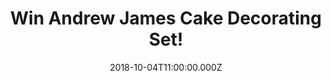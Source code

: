 ---
campaign-uuid: "c-d7942a0a-17b9-482a-a579-8542d22a6a0c"
type: "Competition"
category: "Gifts"
date: "2018-10-04T11:00:00.000Z"
end-date: "2018-11-04T23:59:00.000Z"
disable-form: false
is_promoted: false
has_entry_page: true
title: "Win Andrew James Cake Decorating Set!"
competition-description: "<p>Who doesn’t love cakes? They are perfect for any occasion\
  \ or celebration! Get ready to create beautifully decorated cakes and bakes with\
  \ the Andrew James Professional Cake Decorating Set.</p>\r\n<p>Get your inner chef\
  \ side and click below for a chance to win!</p>"
hero-header: "Win Andrew James Cake Decorating Set!"
terms-confirmation: "N/A"
banner-img: "https://assets.expresslyapp.com/asset-5cd5bd1d-3517-4fe3-b798-64c075542819.jpg"
logo-left-href: "http://club.expressly.io"
logo-left-image: "https://assets.expresslyapp.com/asset-4e29ba28-bb71-4e38-800d-8b3c8e1a3b2c.jpg"
logo-left-title: "ExpresslyClub"
bg-image-hero: "https://assets.expresslyapp.com/asset-49108884-ed86-4a3e-9f77-fd23a473db54.jpg"
bg-image-first: "https://assets.expresslyapp.com/asset-325bea40-39e8-4583-a790-ae838f5050dd.jpg"
section1-content: "</p>The Andrew James Cake Decorating Set contains everything you\
  \ need to create beautifully decorated cupcakes, sponge cakes, multi-tiered cakes,\
  \ biscuits and pastries. 8 fondant icing tools, a full range of piping nozzles with\
  \ 2 reusable bags, a decorating turntable and embossed rolling pin ideal for creating\
  \ beautiful buttercream and frosting flowers on the top of your cupcakes, or for\
  \ making stylish swirls, swags and spirals on larger cakes!</p>\r\n<p>We are giving\
  \ away the Andrew James Professional Cake Decorating Set to one of our readers!\
  \ If you are looking forward to sharing your delicious and greatest creations, enter\
  \ the form below and it could be yours!</p>"
entry-title: "Win Andrew James Cake Decorating Set!"
entry-content: "Enter the draw to win the Andrew James Professional Cake Decorating\
  \ Set by completing the form below before 23:59 on 4th of November 2018."
has-winner: false
prize-description: "Andrew James Cake Decorating Set!"
special-conditions: "Multiple entries are allowed up to one every day.\r\nThis competition\
  \ is also available on: https://aaa.nme.com/competitions/the-andrew-james-professional-cake-decorating-set"
country-restrictions:
- "GB"
---